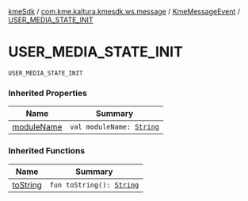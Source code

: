 [kmeSdk](../../index.md) / [com.kme.kaltura.kmesdk.ws.message](../index.md) / [KmeMessageEvent](index.md) / [USER_MEDIA_STATE_INIT](./-u-s-e-r_-m-e-d-i-a_-s-t-a-t-e_-i-n-i-t.md)

# USER_MEDIA_STATE_INIT

`USER_MEDIA_STATE_INIT`

### Inherited Properties

| Name | Summary |
|---|---|
| [moduleName](module-name.md) | `val moduleName: `[`String`](https://kotlinlang.org/api/latest/jvm/stdlib/kotlin/-string/index.html) |

### Inherited Functions

| Name | Summary |
|---|---|
| [toString](to-string.md) | `fun toString(): `[`String`](https://kotlinlang.org/api/latest/jvm/stdlib/kotlin/-string/index.html) |
